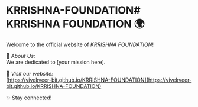 # KRRISHNA-FOUNDATION# KRRISHNA FOUNDATION 🌍

Welcome to the official website of *KRRISHNA FOUNDATION*!  

🚀 *About Us:*  
We are dedicated to [your mission here].  

📌 *Visit our website:*  
[https://vivekveer-bit.github.io/KRRISHNA-FOUNDATION](https://vivekveer-bit.github.io/KRRISHNA-FOUNDATION)

✨ Stay connected!
